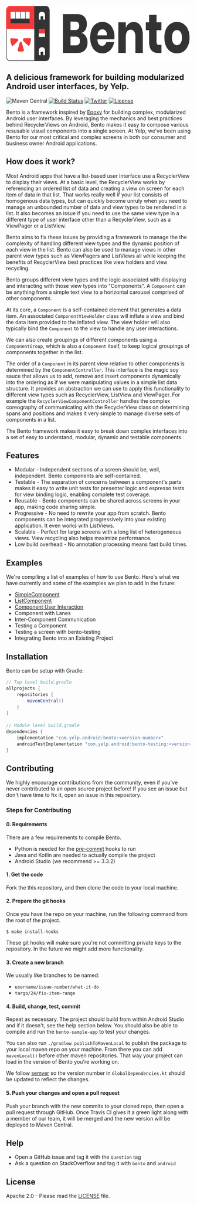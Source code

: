<img src="./documentation/images/bento_logo.png" height="150"/>

## A delicious framework for building modularized Android user interfaces, by Yelp.

![Maven Central](https://img.shields.io/maven-central/v/com.yelp.android/bento.svg)
[![Build Status](https://travis-ci.org/Yelp/bento.svg?branch=master)](https://travis-ci.org/Yelp/bento)
[![Twitter](https://img.shields.io/badge/Twitter-@YelpEngineering-blue.svg)](https://twitter.com/YelpEngineering)
[![License](https://img.shields.io/badge/license-Apache2.0%20License-orange.svg)](LICENSE)

Bento is a framework inspired by [Epoxy](https://github.com/airbnb/epoxy) for building complex, modularized Android user interfaces. By leveraging the mechanics and best practices behind RecyclerViews on Android, Bento makes it easy to compose various resusable visual components into a single screen. At Yelp, we've been using Bento for our most critical and complex screens in both our consumer and business owner Android applications.

## How does it work?

Most Android apps that have a list-based user interface use a RecyclerView to display their views. At a basic level, the RecyclerView works by referencing an ordered list of data and creating a view on screen for each item of data in that list. That works really well if your list consists of homogenous data types, but can quickly become unruly when you need to manage an unbounded number of data and view types to be rendered in a list. It also becomes an issue if you need to use the same view type in a different type of user interface other than a RecyclerView, such as a ViewPager or a ListView.

Bento aims to fix these issues by providing a framework to manage the the complexity of handling different view types and the dynamic position of each view in the list. Bento can also be used to manage views in other parent view types such as ViewPagers and ListViews all while keeping the benefits of RecyclerView best practices like view holders and view recycling.

Bento groups different view types and the logic associated with displaying and interacting with those view types into "Components". A `Component` can be anything from a simple text view to a horizontal carousel comprised of other components.

At its core, a `Component` is a self-contained element that generates a data item. An associated `ComponentViewHolder` class will inflate a view and bind the data item provided to the inflated view. The view holder will also typically bind the `Component` to the view to handle any user interactions.

We can also create groupings of different components using a `ComponentGroup`, which is also a `Component` itself, to keep logical groupings of components together in the list.

The order of a `Component` in its parent view relative to other components is determined by the `ComponentController`. This interface is the magic soy sauce that allows us to add, remove and insert components dynamically into the ordering as if we were manipulating values in a simple list data structure. It provides an abstraction we can use to apply this functionality to different view types such as RecyclerView, ListView and ViewPager. For example the `RecyclerViewComponentController` handles the complex coreography of communicating with the RecyclerView class on determining spans and positions and makes it very simple to manage diverse sets of components in a list.

The Bento framework makes it easy to break down complex interfaces into a set of easy to understand, modular, dynamic and testable components.

## Features

- Modular - Independent sections of a screen should be, well, independent. Bento components are self-contained.
- Testable - The separation of concerns between a component's parts makes it easy to write unit tests for presenter logic and espresso tests for view binding logic, enabling complete test coverage.
- Reusable - Bento components can be shared across screens in your app, making code sharing simple.
- Progressive - No need to rewrite your app from scratch. Bento components can be integrated progressively into your existing application. It even works with ListViews.
- Scalable - Perfect for large screens with a long list of heterogeneous views. View recycling also helps maximize performance.
- Low build overhead - No annotation processing means fast build times.

## Examples

We're compiling a list of examples of how to use Bento. Here's what we have currently and some of the examples we plan to add in the future:

- [SimpleComponent](documentation/ComponentExample.md)
- [ListComponent](documentation/ListComponentExample.md)
- [Component User Interaction](documentation/UserInteractionExample.md)
- Component with Lanes
- Inter-Component Communication
- Testing a Component
- Testing a screen with bento-testing
- Integrating Bento into an Existing Project

## Installation

Bento can be setup with Gradle:

```groovy
// Top level build.gradle
allprojects {
	repositories {
		mavenCentral()
	}
}

// Module level build.gradle
dependencies {
    implementation "com.yelp.android:bento:<version-number>"
    androidTestImplementation "com.yelp.android:bento-testing:<version-number>"
}
```

## Contributing

We highly encourage contributions from the community, even if you've never contributed to an open source project before! If you see an issue but don't have time to fix it, open an issue in this repository.

### Steps for Contributing

#### 0. Requirements

There are a few requirements to compile Bento.

- Python is needed for the [pre-commit](https://pre-commit.com/) hooks to run
- Java and Kotlin are needed to actually compile the project
- Android Studio (we recommend >= 3.3.2)

#### 1. Get the code

Fork the this repository, and then clone the code to your local machine.

#### 2. Prepare the git hooks

Once you have the repo on your machine, run the following command from the root of the project.

```
$ make install-hooks
```

These git hooks will make sure you're not committing private keys to the repository. In the future we might add more functionality.

#### 3. Create a new branch

We usually like branches to be named:

- `username/issue-number/what-it-do`
- `targo/24/fix-item-range`

#### 4. Build, change, test, commit

Repeat as necessary. The project should build from within Android Studio and if it doesn't, see the help section below. You should also be able to compile and run the `bento-sample-app` to test your changes.

You can also run `./gradlew publishToMavenLocal` to publish the package to your local maven repo on your machine. From there you can add `mavenLocal()` before other maven repositories. That way your project can load in the version of Bento you're working on.

We follow [semver](https://semver.org/) so the version number in `GlobalDependencies.kt` should be updated to reflect the changes.

#### 5. Push your changes and open a pull request

Push your branch with the new commits to your cloned repo, then open a pull request through GitHub. Once Travis CI gives it a green light along with a member of our team, it will be merged and the new version will be deployed to Maven Central.

## Help

- Open a GitHub issue and tag it with the `Question` tag
- Ask a question on StackOverflow and tag it with `bento` and `android`

## License

Apache 2.0 - Please read the [LICENSE](LICENSE) file.
